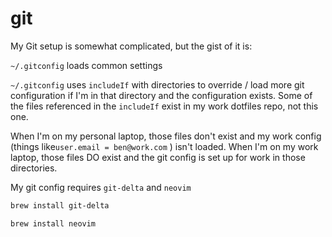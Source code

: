 # git

My Git setup is somewhat complicated, but the gist of it is:

`~/.gitconfig` loads common settings

`~/.gitconfig` uses `includeIf` with directories to override / load more git configuration if I'm in that directory and the configuration exists. Some of the files referenced in the `includeIf` exist in my work dotfiles repo, not this one. 

When I'm on my personal laptop, those files don't exist and my work config (things like`user.email = ben@work.com` ) isn't loaded. When I'm on my work laptop, those files DO exist and the git config is set up for work in those directories.

My git config requires `git-delta` and `neovim`

```bash
brew install git-delta
```

```bash
brew install neovim
```

